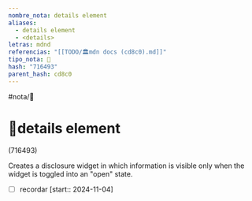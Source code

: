 ```yaml
---
nombre_nota: details element
aliases:
  - details element
  - <details>
letras: mdnd
referencias: "[[TODO/🏛️mdn docs (cd8c0).md]]"
tipo_nota: 📑
hash: "716493"
parent_hash: cd8c0
---
```


#nota/📑

# 📑details element
<div class="hash">(716493)</div>


Creates a disclosure widget in which information is visible only when the widget is toggled into an "open" state.




- [ ] recordar  [start:: 2024-11-04]
